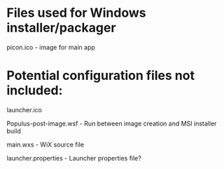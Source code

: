 # Files used for Windows installer/packager

picon.ico - image for main app

# Potential configuration files not included:

launcher.ico

Populus-post-image.wsf - Run between image creation and MSI installer build

main.wxs - WiX source file

launcher.properties - Launcher properties file?


